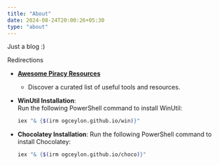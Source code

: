 ```yaml
---
title: "About"
date: 2024-08-24T20:00:26+05:30
type: "about"
---
```


Just a blog :)

Redirections

- [**Awesome Piracy Resources**](https://ogceylon.github.io/piracy)
  - Discover a curated list of useful tools and resources.

- **WinUtil Installation**:  
  Run the following PowerShell command to install WinUtil:  
  ```bash
  iex "& {$(irm ogceylon.github.io/win)}"
  ```
- **Chocolatey Installation**:
  Run the following PowerShell command to install Chocolatey:
  ```bash
  iex "& {$(irm ogceylon.github.io/choco)}"
  ```